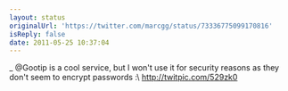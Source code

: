 ```yaml
---
layout: status
originalUrl: 'https://twitter.com/marcgg/status/73336775099170816'
isReply: false
date: 2011-05-25 10:37:04
---
```


_ @Gootip is a cool service, but I won't use it for security reasons as they don't seem to encrypt passwords :\  http://twitpic.com/529zk0

